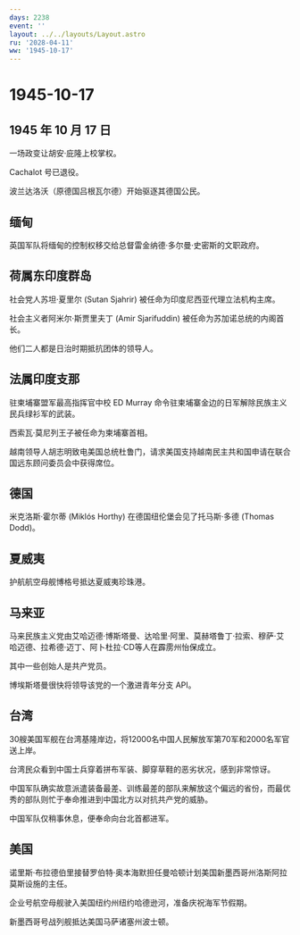 ```yaml
---
days: 2238
event: ''
layout: ../../layouts/Layout.astro
ru: '2028-04-11'
ww: '1945-10-17'
---
```


# 1945-10-17

## 1945 年 10 月 17 日

一场政变让胡安·庇隆上校掌权。

Cachalot 号已退役。

波兰达洛沃（原德国吕根瓦尔德）开始驱逐其德国公民。

## 缅甸

英国军队将缅甸的控制权移交给总督雷金纳德·多尔曼·史密斯的文职政府。

## 荷属东印度群岛

社会党人苏坦·夏里尔 (Sutan Sjahrir) 被任命为印度尼西亚代理立法机构主席。

社会主义者阿米尔·斯贾里夫丁 (Amir Sjarifuddin)
被任命为苏加诺总统的内阁首长。

他们二人都是日治时期抵抗团体的领导人。

## 法属印度支那

驻柬埔寨盟军最高指挥官中校 ED Murray
命令驻柬埔寨金边的日军解除民族主义民兵绿衫军的武装。

西索瓦·莫尼列王子被任命为柬埔寨首相。

越南领导人胡志明致电美国总统杜鲁门，请求美国支持越南民主共和国申请在联合国远东顾问委员会中获得席位。

## 德国

米克洛斯·霍尔蒂 (Miklós Horthy) 在德国纽伦堡会见了托马斯·多德 (Thomas
Dodd)。

## 夏威夷

护航航空母舰博格号抵达夏威夷珍珠港。

## 马来亚

马来民族主义党由艾哈迈德·博斯塔曼、达哈里·阿里、莫赫塔鲁丁·拉索、穆萨·艾哈迈德、拉希德·迈丁、阿卜杜拉·CD等人在霹雳州怡保成立。

其中一些创始人是共产党员。

博埃斯塔曼很快将领导该党的一个激进青年分支 API。

## 台湾

30艘美国军舰在台湾基隆岸边，将12000名中国人民解放军第70军和2000名军官送上岸。

台湾民众看到中国士兵穿着拼布军装、脚穿草鞋的恶劣状况，感到非常惊讶。

中国军队确实故意派遣装备最差、训练最差的部队来解放这个偏远的省份，而最优秀的部队则忙于奉命推进到中国北方以对抗共产党的威胁。

中国军队仅稍事休息，便奉命向台北首都进军。

## 美国

诺里斯·布拉德伯里接替罗伯特·奥本海默担任曼哈顿计划美国新墨西哥州洛斯阿拉莫斯设施的主任。

企业号航空母舰驶入美国纽约州纽约哈德逊河，准备庆祝海军节假期。

新墨西哥号战列舰抵达美国马萨诸塞州波士顿。